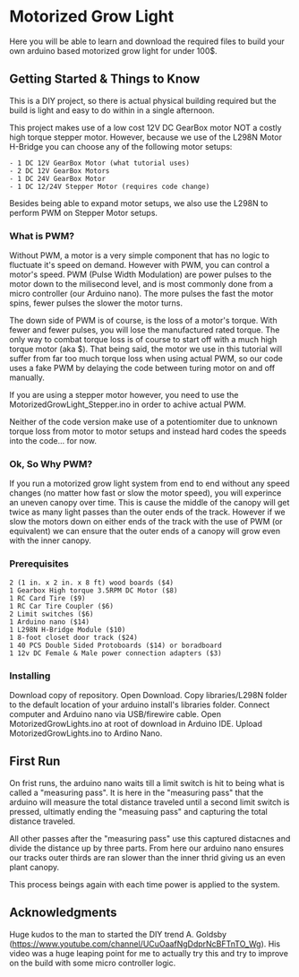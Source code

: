 # Motorized Grow Light

Here you will be able to learn and download the required files to build your own arduino based motorized grow light for under 100$.

## Getting Started & Things to Know

This is a DIY project, so there is actual physical building required but the build is light and easy to do within in a single afternoon.

This project makes use of a low cost 12V DC GearBox motor NOT a costly high torque stepper motor. 
However, because we use of the L298N Motor H-Bridge you can choose any of the following motor setups:
```
- 1 DC 12V GearBox Motor (what tutorial uses)
- 2 DC 12V GearBox Motors
- 1 DC 24V GearBox Motor
- 1 DC 12/24V Stepper Motor (requires code change)
```
Besides being able to expand motor setups, we also use the L298N to perform PWM on Stepper Motor setups.

### What is PWM?
Without PWM, a motor is a very simple component that has no logic to fluctuate it's speed on demand. However with PWM, you can control a motor's speed. PWM (Pulse Width Modulation) are power pulses to the motor down to the milisecond level, and is most commonly done from a micro controller (our Arduino nano). The more pulses the fast the motor spins, fewer pulses the slower the motor turns.

The down side of PWM is of course, is the loss of a motor's torque. With fewer and fewer pulses, you will lose the manufactured rated torque. The only way to combat torque loss is of course to start off with a much high torque motor (aka $). That being said, the motor we use in this tutorial will suffer from far too much torque loss when using actual PWM, so our code uses a fake PWM by delaying the code between turing motor on and off manually.

If you are using a stepper motor however, you need to use the MotorizedGrowLight_Stepper.ino in order to achive actual PWM.

Neither of the code version make use of a potentiomiter due to unknown torque loss from motor to motor setups and instead hard codes the speeds into the code... for now.

### Ok, So Why PWM?
If you run a motorized grow light system from end to end without any speed changes (no matter how fast or slow the motor speed), you will experince an uneven canopy over time. This is cause the middle of the canopy will get twice as many light passes than the outer ends of the track. However if we slow the motors down on either ends of the track with the use of PWM (or equivalent) we can ensure that the outer ends of a canopy will grow even with the inner canopy.


### Prerequisites

```
2 (1 in. x 2 in. x 8 ft) wood boards ($4)
1 Gearbox High torque 3.5RPM DC Motor ($8)
1 RC Card Tire ($9)
1 RC Car Tire Coupler ($6)
2 Limit switches ($6)
1 Arduino nano ($14)
1 L298N H-Bridge Module ($10)
1 8-foot closet door track ($24)
1 40 PCS Double Sided Protoboards ($14) or boradboard
1 12v DC Female & Male power connection adapters ($3)
```

### Installing

Download copy of repository.
Open Download.
Copy libraries/L298N folder to the default location of your arduino install's libraries folder.
Connect computer and Arduino nano via USB/firewire cable.
Open MotorizedGrowLights.ino at root of download in Arduino IDE.
Upload MotorizedGrowLights.ino to Ardino Nano.


## First Run

On frist runs, the arduino nano waits till a limit switch is hit to being what is called a "measuring pass". 
It is here in the "measuring pass" that the arduino will measure the total distance traveled until a second limit switch is pressed, ultimatly ending the "measuing pass" and capturing the total distance traveled. 

All other passes after the "measuring pass" use this captured distacnes and divide the distance up by three parts. From here our arduino nano ensures our tracks outer thirds are ran slower than the inner thrid giving us an even plant canopy. 

This process beings again with each time power is applied to the system.


## Acknowledgments

Huge kudos to the man to started the DIY trend A. Goldsby (https://www.youtube.com/channel/UCuOaafNgDdprNcBFTnTO_Wg). His video was a huge leaping point for me to actually try this and try to improve on the build with some micro controller logic.

